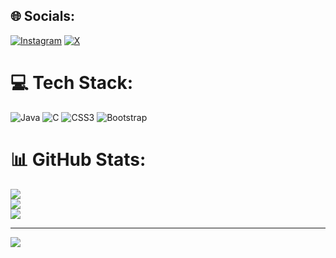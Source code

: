 
## 🌐 Socials:
[![Instagram](https://img.shields.io/badge/Instagram-%23E4405F.svg?logo=Instagram&logoColor=white)](https://instagram.com/sudo_azhar) [![X](https://img.shields.io/badge/X-black.svg?logo=X&logoColor=white)](https://x.com/@Azharkhan_0786) 

# 💻 Tech Stack:
![Java](https://img.shields.io/badge/java-%23ED8B00.svg?style=for-the-badge&logo=openjdk&logoColor=white) ![C](https://img.shields.io/badge/c-%2300599C.svg?style=for-the-badge&logo=c&logoColor=white) ![CSS3](https://img.shields.io/badge/css3-%231572B6.svg?style=for-the-badge&logo=css3&logoColor=white) ![Bootstrap](https://img.shields.io/badge/bootstrap-%238511FA.svg?style=for-the-badge&logo=bootstrap&logoColor=white)
# 📊 GitHub Stats:
![](https://github-readme-stats.vercel.app/api?username=Azharkhan0786&theme=dark&hide_border=false&include_all_commits=false&count_private=false)<br/>
![](https://github-readme-streak-stats.herokuapp.com/?user=Azharkhan0786&theme=dark&hide_border=false)<br/>
![](https://github-readme-stats.vercel.app/api/top-langs/?username=Azharkhan0786&theme=dark&hide_border=false&include_all_commits=false&count_private=false&layout=compact)

---
[![](https://visitcount.itsvg.in/api?id=Azharkhan0786&icon=0&color=0)](https://visitcount.itsvg.in)

<!-- Proudly created with GPRM ( https://gprm.itsvg.in ) -->
